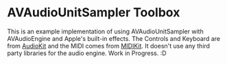 # AVAudioUnitSampler Toolbox
This is an example implementation of using AVAudioUnitSampler with AVAudioEngine and Apple's built-in effects. The Controls and Keyboard are from [AudioKit](https://github.com/AudioKit) and the MIDI comes from [MIDIKit](https://github.com/orchetect/MIDIKit). It doesn't use any third party libraries for the audio engine. Work in Progress. :D
